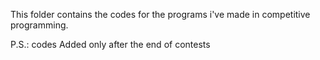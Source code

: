 This folder contains the codes for the programs i've made in competitive programming.

P.S.: codes Added only after the end of contests
